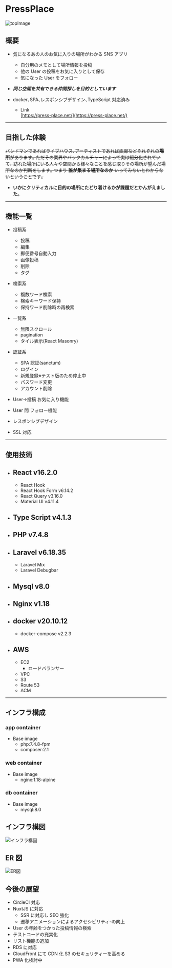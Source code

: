 # PressPlace

![topImage](https://github.com/mxxxnxxx/ImageWarehouse/blob/main/PressPlaceNginx/sphere.png)

## 概要

- 気になるあの人のお気に入りの場所がわかる SNS アプリ
  - 自分用のメモとして場所情報を投稿
  - 他の User の投稿をお気に入りとして保存
  - 気になった User をフォロー
- **_同じ空間を共有できる仲間探しを目的としています_**
- docker､SPA､レスポンシブデザイン､TypeScript 対応済み

  - Link  
    [https://press-place.net/](https://press-place.net/)

---

## 目指した体験

~~バンドマンであればライブハウス､アーティストであれば画廊などそれぞれの**場所**があります｡
ただその業界やバックカルチャーによって実は細分化されていて､ 訪れた場所にいる人々や空間から様々なことを感じ取りその場所が望んだ場所なのか判断をします｡
つまり **誰が集まる場所なのか** いってみないとわからないということです｡~~

- **いかにクリティカルに目的の場所にたどり着けるかが課題だとかんがえました｡**

---

## 機能一覧

- 投稿系

  - 投稿
  - 編集
  - 郵便番号自動入力
  - 画像投稿
  - 削除
  - タグ

- 検索系
  - 複数ワード検索
  - 検索キーワード保持
  - 保持ワード削除時の再検索
- 一覧系
  - 無限スクロール
  - pagination
  - タイル表示(React Masonry)
- 認証系
  - SPA 認証(sanctum)
  - ログイン
  - 新規登録※テスト版のため停止中
  - パスワード変更
  - アカウント削除
- User->投稿 お気に入り機能
- User 間 フォロー機能

- レスポンシブデザイン
- SSL 対応

---

## 使用技術

- ## React v16.2.0
  - React Hook
  - React Hook Form v6.14.2
  - React Query v3.16.0
  - Material UI v4.11.4
- ## Type Script v4.1.3
- ## PHP v7.4.8
- ## Laravel v6.18.35
  - Laravel Mix
  - Laravel Debugbar
- ## Mysql v8.0
- ## Nginx v1.18
- ## docker v20.10.12
  - docker-compose v2.2.3
- ## AWS
  - EC2
    - ロードバランサー
  - VPC
  - S3
  - Route 53
  - ACM

---

## インフラ構成

### app container

- Base image
  - php:7.4.8-fpm
  - composer:2.1

### web container

- Base image
  - nginx:1.18-alpine

### db container

- Base image
  - mysql:8.0

## インフラ構図

![インフラ構図](https://github.com/mxxxnxxx/ImageWarehouse/blob/main/PressPlaceNginx/PressPlaceNginx.drawio.png)

## ER 図

![ER図](https://github.com/mxxxnxxx/ImageWarehouse/blob/main/PressPlaceNginx/PressPlaceNginxDBNR.png)

## 今後の展望

- CircleCI 対応
- NuxtJS に対応
  - SSR に対応し SEO 強化
  - 遷移アニメーションによるアクセシビリティ-の向上
- User の年齢をつかった投稿情報の検索
- テストコードの充実化
- リスト機能の追加
- RDS に対応
- CloudFront にて CDN 化 S3 のセキュリティーを高める
- PWA 化検討中
